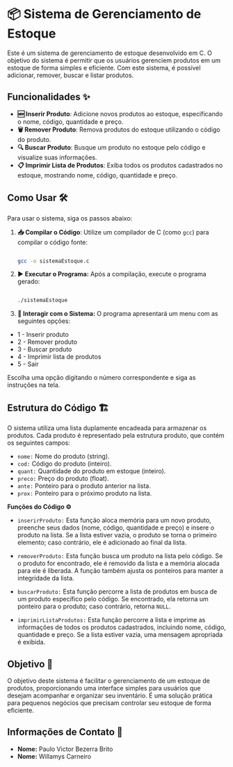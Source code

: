 # 📦 Sistema de Gerenciamento de Estoque

Este é um sistema de gerenciamento de estoque desenvolvido em C. O objetivo do sistema é permitir que os usuários gerenciem produtos em um estoque de forma simples e eficiente. Com este sistema, é possível adicionar, remover, buscar e listar produtos. 

## Funcionalidades ✨

- **🆕 Inserir Produto**: Adicione novos produtos ao estoque, especificando o nome, código, quantidade e preço.
- **🗑️ Remover Produto**: Remova produtos do estoque utilizando o código do produto.
- **🔍 Buscar Produto**: Busque um produto no estoque pelo código e visualize suas informações.
- **📋 Imprimir Lista de Produtos**: Exiba todos os produtos cadastrados no estoque, mostrando nome, código, quantidade e preço.

## Como Usar 🛠️

Para usar o sistema, siga os passos abaixo:

1. **📥 Compilar o Código**: Utilize um compilador de C (como `gcc`) para compilar o código fonte:
   
   ```bash
   
   gcc -o sistemaEstoque.c

2. **▶️ Executar o Programa:** Após a compilação, execute o programa gerado:

     ```bash

    ./sistemaEstoque

3. **📜 Interagir com o Sistema:** O programa apresentará um menu com as seguintes opções:

- 1 - Inserir produto
- 2 - Remover produto
- 3 - Buscar produto
- 4 - Imprimir lista de produtos
- 5 - Sair
  
Escolha uma opção digitando o número correspondente e siga as instruções na tela.

## Estrutura do Código 🏗️

O sistema utiliza uma lista duplamente encadeada para armazenar os produtos. Cada produto é representado pela estrutura produto, que contém os seguintes campos:

- `nome:` Nome do produto (string).
- `cod:` Código do produto (inteiro).
- `quant:` Quantidade do produto em estoque (inteiro).
- `preco:` Preço do produto (float).
- `ante:` Ponteiro para o produto anterior na lista.
- `prox:` Ponteiro para o próximo produto na lista.

**Funções do Código ⚙️**

- ``inserirProduto:`` Esta função aloca memória para um novo produto, preenche seus dados (nome, código, quantidade e preço) e insere o produto na lista. Se a lista estiver vazia, o produto se torna o primeiro elemento; caso contrário, ele é adicionado ao final da lista.

- ``removerProduto:`` Esta função busca um produto na lista pelo código. Se o produto for encontrado, ele é removido da lista e a memória alocada para ele é liberada. A função também ajusta os ponteiros para manter a integridade da lista.

- ``buscarProduto:`` Esta função percorre a lista de produtos em busca de um produto específico pelo código. Se encontrado, ela retorna um ponteiro para o produto; caso contrário, retorna `NULL`.

- ``imprimirListaProdutos:`` Esta função percorre a lista e imprime as informações de todos os produtos cadastrados, incluindo nome, código, quantidade e preço. Se a lista estiver vazia, uma mensagem apropriada é exibida.

## Objetivo 🎯
O objetivo deste sistema é facilitar o gerenciamento de um estoque de produtos, proporcionando uma interface simples para usuários que desejam acompanhar e organizar seu inventário. É uma solução prática para pequenos negócios que precisam controlar seu estoque de forma eficiente.

## Informações de Contato 📇

- **Nome:** Paulo Victor Bezerra Brito
- **Nome:** Willamys Carneiro
